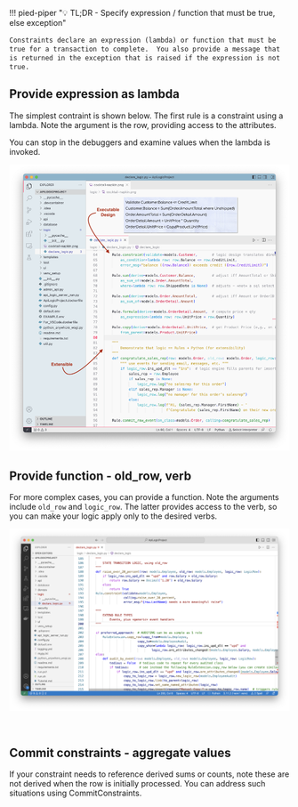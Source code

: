 !!! pied-piper ":bulb: TL;DR - Specify expression / function that must be true, else exception"

    Constraints declare an expression (lambda) or function that must be true for a transaction to complete.  You also provide a message that is returned in the exception that is raised if the expression is not true.


## Provide expression as lambda

The simplest contraint is shown below.  The first rule is a constraint using a lambda.  Note the argument is the row, providing access to the attributes.  

You can stop in the debuggers and examine values when the lambda is invoked.

![Constraint-lambda](images/logic/5-rules-cocktail.png)

## Provide function - old_row, verb

For more complex cases, you can provide a function.  Note the arguments include `old_row` and `logic_row`.  The latter provides access to the verb, so you can make your logic apply only to the desired verbs.

![Constraint-function](images/logic/types/constraint-function-old-row.png)

&nbsp;

## Commit constraints - aggregate values

If your constraint needs to reference derived sums or counts, note these are not derived when the row is initially processed.  You can address such situations using CommitConstraints.

